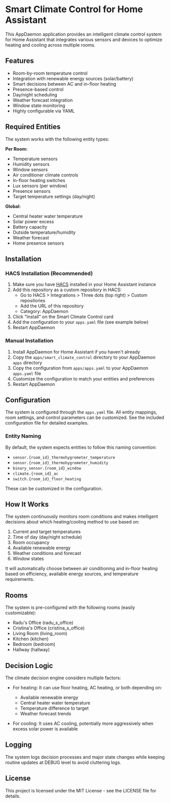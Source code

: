 # Smart Climate Control for Home Assistant

This AppDaemon application provides an intelligent climate control system for Home Assistant that integrates various sensors and devices to optimize heating and cooling across multiple rooms.

## Features

- Room-by-room temperature control
- Integration with renewable energy sources (solar/battery)
- Smart decisions between AC and in-floor heating
- Presence-based control
- Day/night scheduling
- Weather forecast integration
- Window state monitoring
- Highly configurable via YAML

## Required Entities

The system works with the following entity types:

**Per Room:**
- Temperature sensors
- Humidity sensors
- Window sensors
- Air conditioner climate controls
- In-floor heating switches
- Lux sensors (per window)
- Presence sensors
- Target temperature settings (day/night)

**Global:**
- Central heater water temperature
- Solar power excess
- Battery capacity
- Outside temperature/humidity
- Weather forecast
- Home presence sensors

## Installation

### HACS Installation (Recommended)

1. Make sure you have [HACS](https://hacs.xyz/) installed in your Home Assistant instance
2. Add this repository as a custom repository in HACS:
   - Go to HACS > Integrations > Three dots (top right) > Custom repositories
   - Add the URL of this repository
   - Category: AppDaemon
3. Click "Install" on the Smart Climate Control card
4. Add the configuration to your `apps.yaml` file (see example below)
5. Restart AppDaemon

### Manual Installation

1. Install AppDaemon for Home Assistant if you haven't already
2. Copy the `apps/smart_climate_control` directory to your AppDaemon `apps` directory
3. Copy the configuration from `apps/apps.yaml` to your AppDaemon `apps.yaml` file
4. Customize the configuration to match your entities and preferences
5. Restart AppDaemon

## Configuration

The system is configured through the `apps.yaml` file. All entity mappings, room settings, and control parameters can be customized. See the included configuration file for detailed examples.

### Entity Naming

By default, the system expects entities to follow this naming convention:
- `sensor.{room_id}_thermohygrometer_temperature`
- `sensor.{room_id}_thermohygrometer_humidity`
- `binary_sensor.{room_id}_window`
- `climate.{room_id}_ac`
- `switch.{room_id}_floor_heating`

These can be customized in the configuration.

## How It Works

The system continuously monitors room conditions and makes intelligent decisions about which heating/cooling method to use based on:

1. Current and target temperatures
2. Time of day (day/night schedule)
3. Room occupancy
4. Available renewable energy
5. Weather conditions and forecast
6. Window states

It will automatically choose between air conditioning and in-floor heating based on efficiency, available energy sources, and temperature requirements.

## Rooms

The system is pre-configured with the following rooms (easily customizable):
- Radu's Office (radu_s_office)
- Cristina's Office (cristina_s_office)
- Living Room (living_room)
- Kitchen (kitchen)
- Bedroom (bedroom)
- Hallway (hallway)

## Decision Logic

The climate decision engine considers multiple factors:

- For heating: It can use floor heating, AC heating, or both depending on:
  - Available renewable energy
  - Central heater water temperature
  - Temperature difference to target
  - Weather forecast trends

- For cooling: It uses AC cooling, potentially more aggressively when excess solar power is available

## Logging

The system logs decision processes and major state changes while keeping routine updates at DEBUG level to avoid cluttering logs.

## License

This project is licensed under the MIT License - see the LICENSE file for details.
